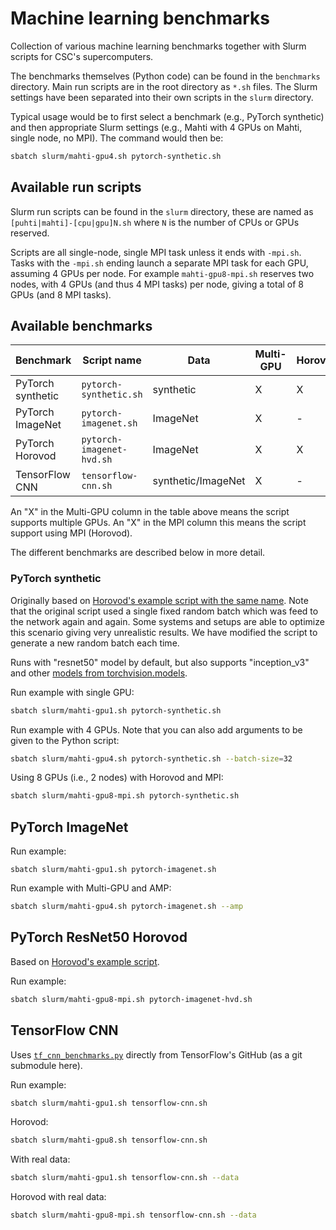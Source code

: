 # Machine learning benchmarks

Collection of various machine learning benchmarks together with Slurm scripts
for CSC's supercomputers.

The benchmarks themselves (Python code) can be found in the `benchmarks`
directory. Main run scripts are in the root directory as `*.sh` files. The Slurm
settings have been separated into their own scripts in the `slurm` directory.

Typical usage would be to first select a benchmark (e.g., PyTorch synthetic) and
then appropriate Slurm settings (e.g., Mahti with 4 GPUs on Mahti, single node,
no MPI). The command would then be:

```bash
sbatch slurm/mahti-gpu4.sh pytorch-synthetic.sh
```

## Available run scripts

Slurm run scripts can be found in the `slurm` directory, these are named as
`[puhti|mahti]-[cpu|gpu]N.sh` where `N` is the number of CPUs or GPUs reserved.

Scripts are all single-node, single MPI task unless it ends with `-mpi.sh`.
Tasks with the `-mpi.sh` ending launch a separate MPI task for each GPU,
assuming 4 GPUs per node. For example `mahti-gpu8-mpi.sh` reserves two nodes,
with 4 GPUs (and thus 4 MPI tasks) per node, giving a total of 8 GPUs (and 8 MPI
tasks).


## Available benchmarks

| Benchmark         | Script name                  | Data               | Multi-GPU | Horovod |
| ---------         | -----------                  | ----               | --------- | ---     |
| PyTorch synthetic | `pytorch-synthetic.sh`       | synthetic          | X         | X       |
| PyTorch ImageNet  | `pytorch-imagenet.sh`        | ImageNet           | X         | -       |
| PyTorch Horovod   | `pytorch-imagenet-hvd.sh`    | ImageNet           | X         | X       |
| TensorFlow CNN    | `tensorflow-cnn.sh`          | synthetic/ImageNet | X         | -       |

An "X" in the Multi-GPU column in the table above means the script supports
multiple GPUs. An "X" in the MPI column this means the script support using MPI
(Horovod).

The different benchmarks are described below in more detail. 


### PyTorch synthetic

Originally based on [Horovod's example script with the same name][1]. Note that
the original script used a single fixed random batch which was feed to the
network again and again. Some systems and setups are able to optimize this
scenario giving very unrealistic results. We have modified the script to
generate a new random batch each time.

Runs with "resnet50" model by default, but also supports "inception_v3" and
other [models from torchvision.models][2].

[1]: https://github.com/horovod/horovod/blob/master/examples/pytorch/pytorch_synthetic_benchmark.py
[2]: https://pytorch.org/vision/stable/models.html

Run example with single GPU:

```bash
sbatch slurm/mahti-gpu1.sh pytorch-synthetic.sh
```

Run example with 4 GPUs. Note that you can also add arguments to be given to
the Python script:

```bash
sbatch slurm/mahti-gpu4.sh pytorch-synthetic.sh --batch-size=32
```

Using 8 GPUs (i.e., 2 nodes) with Horovod and MPI:

```bash
sbatch slurm/mahti-gpu8-mpi.sh pytorch-synthetic.sh
```

## PyTorch ImageNet

Run example:

```
sbatch slurm/mahti-gpu1.sh pytorch-imagenet.sh
```

Run example with Multi-GPU and AMP:

```bash
sbatch slurm/mahti-gpu4.sh pytorch-imagenet.sh --amp
```

## PyTorch ResNet50 Horovod

Based on [Horovod's example script][3].

[3]: https://github.com/horovod/horovod/blob/master/examples/pytorch/pytorch_imagenet_resnet50.py

Run example:

```bash
sbatch slurm/mahti-gpu8-mpi.sh pytorch-imagenet-hvd.sh
```


## TensorFlow CNN

Uses [`tf_cnn_benchmarks.py`][4] directly from TensorFlow's GitHub (as a git
submodule here).

[4]: https://github.com/tensorflow/benchmarks/blob/master/scripts/tf_cnn_benchmarks/tf_cnn_benchmarks.py

Run example:

```bash
sbatch slurm/mahti-gpu1.sh tensorflow-cnn.sh
```

Horovod:

```bash
sbatch slurm/mahti-gpu8.sh tensorflow-cnn.sh
```

With real data:

```bash
sbatch slurm/mahti-gpu1.sh tensorflow-cnn.sh --data
```

Horovod with real data:
```bash
sbatch slurm/mahti-gpu8-mpi.sh tensorflow-cnn.sh --data
```
